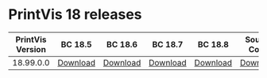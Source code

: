 # PrintVis 18 releases
|PrintVis Version|BC 18.5 | BC 18.6 | BC 18.7 | BC 18.8 |Source Code|Date|
|---|---| ---| ---| ---|---|---|
|18.99.0.0|[Download](https://printvis.blob.core.windows.net/releases/pv365bc-18/18.99/0/18.5%20RuntimePackages.zip)| [Download](https://printvis.blob.core.windows.net/releases/pv365bc-18/18.99/0/18.6%20RuntimePackages.zip)| [Download](https://printvis.blob.core.windows.net/releases/pv365bc-18/18.99/0/18.7%20RuntimePackages.zip)| [Download](https://printvis.blob.core.windows.net/releases/pv365bc-18/18.99/0/18.8%20RuntimePackages.zip)|[Download](https://printvispartner.com/login/)|17/12/2021|

